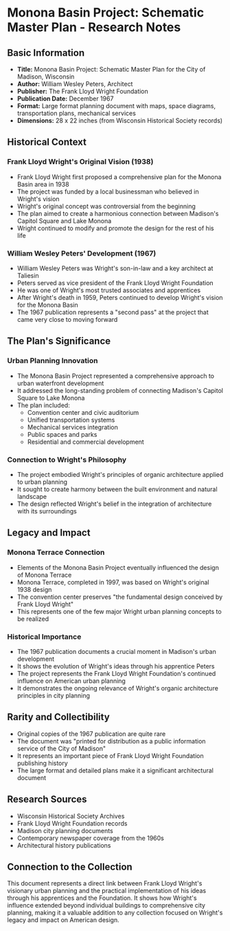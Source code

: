 # Monona Basin Project: Schematic Master Plan - Research Notes

## Basic Information
- **Title:** Monona Basin Project: Schematic Master Plan for the City of Madison, Wisconsin
- **Author:** William Wesley Peters, Architect
- **Publisher:** The Frank Lloyd Wright Foundation
- **Publication Date:** December 1967
- **Format:** Large format planning document with maps, space diagrams, transportation plans, mechanical services
- **Dimensions:** 28 x 22 inches (from Wisconsin Historical Society records)

## Historical Context

### Frank Lloyd Wright's Original Vision (1938)
- Frank Lloyd Wright first proposed a comprehensive plan for the Monona Basin area in 1938
- The project was funded by a local businessman who believed in Wright's vision
- Wright's original concept was controversial from the beginning
- The plan aimed to create a harmonious connection between Madison's Capitol Square and Lake Monona
- Wright continued to modify and promote the design for the rest of his life

### William Wesley Peters' Development (1967)
- William Wesley Peters was Wright's son-in-law and a key architect at Taliesin
- Peters served as vice president of the Frank Lloyd Wright Foundation
- He was one of Wright's most trusted associates and apprentices
- After Wright's death in 1959, Peters continued to develop Wright's vision for the Monona Basin
- The 1967 publication represents a "second pass" at the project that came very close to moving forward

## The Plan's Significance

### Urban Planning Innovation
- The Monona Basin Project represented a comprehensive approach to urban waterfront development
- It addressed the long-standing problem of connecting Madison's Capitol Square to Lake Monona
- The plan included:
  - Convention center and civic auditorium
  - Unified transportation systems
  - Mechanical services integration
  - Public spaces and parks
  - Residential and commercial development

### Connection to Wright's Philosophy
- The project embodied Wright's principles of organic architecture applied to urban planning
- It sought to create harmony between the built environment and natural landscape
- The design reflected Wright's belief in the integration of architecture with its surroundings

## Legacy and Impact

### Monona Terrace Connection
- Elements of the Monona Basin Project eventually influenced the design of Monona Terrace
- Monona Terrace, completed in 1997, was based on Wright's original 1938 design
- The convention center preserves "the fundamental design conceived by Frank Lloyd Wright"
- This represents one of the few major Wright urban planning concepts to be realized

### Historical Importance
- The 1967 publication documents a crucial moment in Madison's urban development
- It shows the evolution of Wright's ideas through his apprentice Peters
- The project represents the Frank Lloyd Wright Foundation's continued influence on American urban planning
- It demonstrates the ongoing relevance of Wright's organic architecture principles in city planning

## Rarity and Collectibility
- Original copies of the 1967 publication are quite rare
- The document was "printed for distribution as a public information service of the City of Madison"
- It represents an important piece of Frank Lloyd Wright Foundation publishing history
- The large format and detailed plans make it a significant architectural document

## Research Sources
- Wisconsin Historical Society Archives
- Frank Lloyd Wright Foundation records
- Madison city planning documents
- Contemporary newspaper coverage from the 1960s
- Architectural history publications

## Connection to the Collection
This document represents a direct link between Frank Lloyd Wright's visionary urban planning and the practical implementation of his ideas through his apprentices and the Foundation. It shows how Wright's influence extended beyond individual buildings to comprehensive city planning, making it a valuable addition to any collection focused on Wright's legacy and impact on American design.

